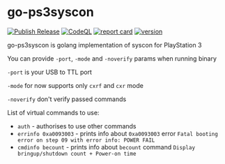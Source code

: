 # go-ps3syscon

[![Publish Release](https://github.com/MrYadro/go-ps3syscon/actions/workflows/release.yaml/badge.svg)](https://github.com/MrYadro/go-ps3syscon/actions/workflows/release.yaml) [![CodeQL](https://github.com/MrYadro/go-ps3syscon/actions/workflows/codeql-analysis.yml/badge.svg)](https://github.com/MrYadro/go-ps3syscon/actions/workflows/codeql-analysis.yml) [![report card](https://goreportcard.com/badge/github.com/MrYadro/go-ps3syscon)](https://goreportcard.com/report/github.com/MrYadro/go-ps3syscon) [![version](https://img.shields.io/github/v/release/MrYadro/go-ps3syscon?include_prereleases)](https://github.com/MrYadro/go-ps3syscon/releases)

go-ps3syscon is golang implementation of syscon for PlayStation 3

You can provide `-port`, `-mode` and `-noverify`  params when running binary

`-port` is your USB to TTL port

`-mode` for now supports only `cxrf` and `cxr` mode

`-noverify` don't verify passed commands

List of virtual commands to use:
* `auth` - authorises to use other commands
* `errinfo 0xa0093003` - prints info about `0xa0093003` error `Fatal booting error on step 09 with error info: POWER FAIL`
* `cmdinfo becount` - prints info about `becount` command `Display bringup/shutdown count + Power-on time`